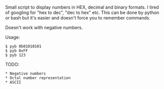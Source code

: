
Small script to display numbers in HEX, decimal and binary formats. I tired of
googling for "hex to dec", "dec to hex" etc. This can be done by python or bash
but it's easier and doesn't force you to remember commands.

Doesn't work with negative numbers.

Usage:

    $ pyb 0b01010101
    $ pyb 0xFF
    $ pyb 123

TODO:

    * Negative numbers
    * Octal number representation
    * ASCII
